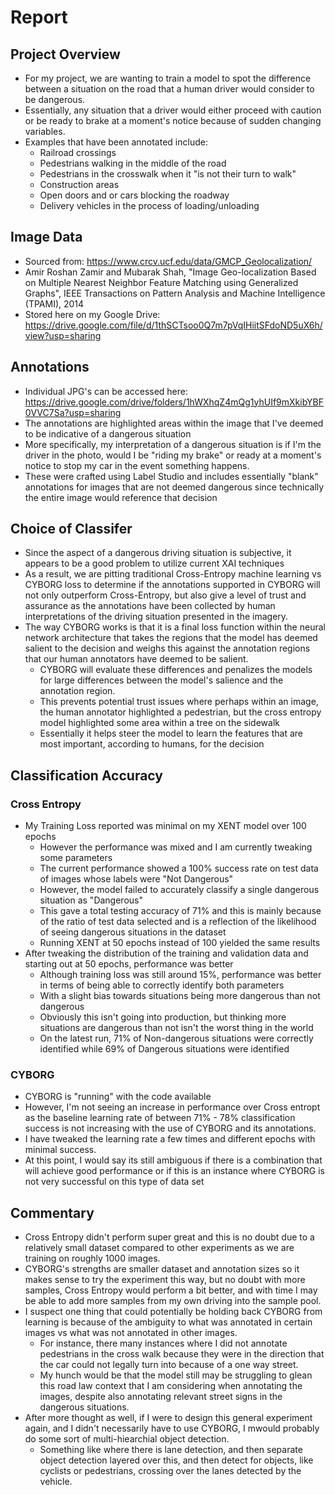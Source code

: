 # Report

## Project Overview
  - For my project, we are wanting to train a model to spot the difference between a situation on the road that a human driver would consider to be dangerous.
  - Essentially, any situation that a driver would either proceed with caution or be ready to brake at a moment's notice because of sudden changing variables.
  - Examples that have been annotated include:
    - Railroad crossings
    - Pedestrians walking in the middle of the road
    - Pedestrians in the crosswalk when it "is not their turn to walk"
    - Construction areas
    - Open doors and or cars blocking the roadway
    - Delivery vehicles in the process of loading/unloading

## Image Data
  - Sourced from: https://www.crcv.ucf.edu/data/GMCP_Geolocalization/
  - Amir Roshan Zamir and Mubarak Shah, "Image Geo-localization Based on Multiple Nearest Neighbor Feature Matching using Generalized Graphs", IEEE Transactions on Pattern Analysis and Machine Intelligence (TPAMI), 2014
  - Stored here on my Google Drive: https://drive.google.com/file/d/1thSCTsoo0Q7m7pVqIHiitSFdoND5uX6h/view?usp=sharing

## Annotations
- Individual JPG's can be accessed here: https://drive.google.com/drive/folders/1hWXhqZ4mQg1yhUIf9mXkibYBF0VVC7Sa?usp=sharing
- The annotations are highlighted areas within the image that I've deemed to be indicative of a dangerous situation
- More specifically, my interpretation of a dangerous situation is if I'm the driver in the photo, would I be "riding my brake" or ready at a moment's notice to stop my car in the event something happens.
- These were crafted using Label Studio and includes essentially "blank" annotations for images that are not deemed dangerous since technically the entire image would reference that decision

## Choice of Classifer
  - Since the aspect of a dangerous driving situation is subjective, it appears to be a good problem to utilize current XAI techniques
  - As a result, we are pitting traditional Cross-Entropy machine learning vs CYBORG loss to determine if the annotations supported in CYBORG will not only outperform Cross-Entropy, but also give a level of trust and assurance as the annotations have been collected by human interpretations of the driving situation presented in the imagery.
  - The way CYBORG works is that it is a final loss function within the neural network architecture that takes the regions that the model has deemed salient to the decision and weighs this against the annotation regions that our human annotators have deemed to be salient.
    - CYBORG will evaluate these differences and penalizes the models for large differences between the model's salience and the annotation region.
    - This prevents potential trust issues where perhaps within an image, the human annotator highlighted a pedestrian, but the cross entropy model highlighted some area within a tree on the sidewalk
    - Essentially it helps steer the model to learn the features that are most important, according to humans, for the decision

## Classification Accuracy
  ### Cross Entropy
  - My Training Loss reported was minimal on my XENT model over 100 epochs
    - However the performance was mixed and I am currently tweaking some parameters
    - The current performance showed a 100% success rate on test data of images whose labels were "Not Dangerous"
    - However, the model failed to accurately classify a single dangerous situation as "Dangerous"
    - This gave a total testing accuracy of 71% and this is mainly because of the ratio of test data selected and is a reflection of the likelihood of seeing dangerous situations in the dataset
    - Running XENT at 50 epochs instead of 100 yielded the same results
  - After tweaking the distribution of the training and validation data and starting out at 50 epochs, performance was better
    - Although training loss was still around 15%, performance was better in terms of being able to correctly identify both parameters
    - With a slight bias towards situations being more dangerous than not dangerous
    - Obviously this isn't going into production, but thinking more situations are dangerous than not isn't the worst thing in the world
    - On the latest run, 71% of Non-dangerous situations were correctly identified while 69% of Dangerous situations were identified
      
  ### CYBORG
  - CYBORG is "running" with the code available
  - However, I'm not seeing an increase in performance over Cross entropt as the baseline learning rate of between 71% - 78% classification success is not increasing with the use of CYBORG and its annotations.
  - I have tweaked the learning rate a few times and different epochs with minimal success.
  - At this point, I would say its still ambiguous if there is a combination that will achieve good performance or if this is an instance where CYBORG is not very successful on this type of data set

## Commentary
  - Cross Entropy didn't perform super great and this is no doubt due to a relatively small dataset compared to other experiments as we are training on roughly 1000 images.
  - CYBORG's strengths are smaller dataset and annotation sizes so it makes sense to try the experiment this way, but no doubt with more samples, Cross Entropy would perform a bit better, and with time I may be able to add more samples from my own driving into the sample pool.
  - I suspect one thing that could potentially be holding back CYBORG from learning is because of the ambiguity to what was annotated in certain images vs what was not annotated in other images.
    - For instance, there many instances where I did not annotate pedestrians in the cross walk because they were in the direction that the car could not legally turn into because of a one way street.
    - My hunch would be that the model still may be struggling to glean this road law context that I am considering when annotating the images, despite also annotating relevant street signs in the dangerous situations.
  - After more thought as well, if I were to design this general experiment again, and I didn't necessarily have to use CYBORG, I mwould probably do some sort of multi-hiearchial object detection.
    - Something like where there is lane detection, and then separate object detection layered over this, and then detect for objects, like cyclists or pedestrians, crossing over the lanes detected by the vehicle.
